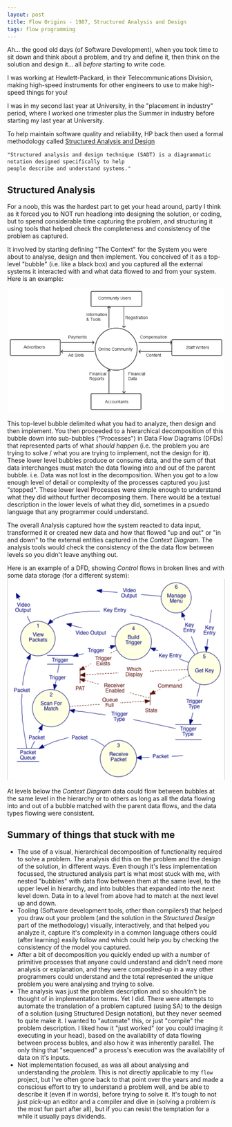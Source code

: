 ```yaml
---
layout: post
title: Flow Origins - 1987, Structured Analysis and Design
tags: flow programming
--- 
```


Ah... the good old days (of Software Development), when you took time to sit down and think about a problem, 
and try and define it, then think on the solution and design it... all _before_ starting to write code.

I was working at Hewlett-Packard, in their Telecommunications Division, making high-speed instruments for other
engineers to use to make high-speed things for you!

I was in my second last year at University, in the "placement in industry" period, where I worked one trimester 
plus the Summer in industry before starting my last year at University.

To help maintain software quality and reliability, HP back then used a formal methodology called 
[Structured Analysis and Design](https://en.wikipedia.org/wiki/Structured_analysis_and_design_technique)

    "Structured analysis and design technique (SADT) is a diagrammatic notation designed specifically to help 
    people describe and understand systems."

## Structured Analysis
For a noob, this was the hardest part to get your head around, partly I think as it forced you to NOT run
headlong into designing the solution, or coding, but to spend considerable time capturing the problem, 
and structuring it using tools that helped check the completeness and consistency of the problem as captured.

It involved by starting defining "The Context" for the System you were about to analyse, design and then implement.
You conceived of it as a top-level "bubble" (i.e. like a black box) and you captured all the external systems it
interacted with and what data flowed to and from your system. Here is an example:

![Image of Context Diagram](../images/cd.png)

This top-level bubble delimited what you had to analyze, then design and then implement. You then proceeded to a 
hierarchical decomposition of this bubble down into sub-bubbles ("Processes") in Data Flow Diagrams (DFDs)
that represented parts of what _should happen_ 
(i.e. the problem you are trying to solve / what you are trying to implement, not the design for it). These lower
level bubbles produce or consume data, and the sum of that data interchanges must match the data flowing into and
out of the parent bubble. i.e. Data was not lost in the decomposition. 
When you got to a low enough level of detail or complexity of the processes captured you just "stopped". These lower
level Processes were simple enough to understand what they did without further decomposing them. There would be a 
textual description in the lower levels of what they did, sometimes in a psuedo language that any programmer could
understand.

The overall Analysis captured how the system reacted to data 
input, transformed it or created new data and how that flowed "up and out" or "in and down" to the external entities captured 
in the _Context Diagram_. The analysis tools would check the consistency of the the data flow between levels so you
didn't leave anything out.

Here is an example of a DFD, showing _Control_ flows in broken lines and with some data storage (for a different 
system):
![Data Flow Diagram Example](../images/dfd.png)

At levels below the _Context Diagram_ data could flow between bubbles at the same level in the hierarchy or to others
as long as all the data flowing into and out of a bubble matched with the parent data flows, and the data types
flowing were consistent.

## Summary of things that stuck with me
* The use of a visual, hierarchical  decomposition of functionality required to solve a problem. 
  The analysis did this on the problem and the design of the solution, in different ways. Even though
  it's less implementation focussed, the structured analysis part is what most stuck with me,
  with nested "bubbles" with data flow between them at the same level, to the upper level in hierarchy, 
  and into bubbles that expanded into the next level down. Data in to a level from above had to match
  at the next level up and down.
* Tooling (Software development tools, other than compilers!) that helped you draw out your problem (and the solution
  in the _Structured Design_ part of the methodology) visually, interactively, and that helped you analyze it, capture
  it's complexity in a common language others could (after learning) easily follow and which could help you by
  checking the consistency of the model you captured.
* After a bit of decomposition you quickly ended up with a number of primitive processes that anyone could understand
  and didn't need more analysis or explanation, and they were composited-up in a way other programmers could understand
  and the total represented the unique problem you were analysing and trying to solve.
* The analysis was just the problem description and so shouldn't be thought of in implementation
  terms. Yet I did. There were attempts to automate the translation of a problem captured (using SA) to the design of 
  a solution (using Structured Design notation), but they never seemed to quite make it.
  I wanted to "automate" this, or just "compile" the problem description.
  I liked how it "just worked" (or you could imaging it executing in your head), based on the availability of data 
  flowing between process bubles, and also how it was inherently parallel. The only thing that "sequenced" a process's execution was the 
  availability of data on it's inputs.
* Not implementation focused, as was all about analysing and understanding _the problem_.
  This is not directly applicable to my `flow` project, but I've often gone back to that point over the years
  and made a conscious effort to try to understand a problem well, and be able to describe it (even if in words),
  before trying to solve it. It's tough to not just pick-up an editor and a compiler and dive in (solving a problem
  _is_ the most fun part after all), but if you can resist the temptation for a while it usually pays dividends.